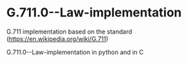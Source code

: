 # G.711.0--Law-implementation
G.711 implementation based on the standard (https://en.wikipedia.org/wiki/G.711)


G.711.0--Law-implementation 
in python and in C
